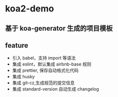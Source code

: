 # koa2-demo

## 基于 koa-generator 生成的项目模板

## feature

- 引入 babel，支持 import 等语法
- 集成 eslint，默认集成 airbnb-base 规则
- 集成 prettier, 保存自动格式化代码
- 集成 husky
- 集成 git-cz,生成规范的提交信息
- 集成 standard-version 自动生成 changelog
